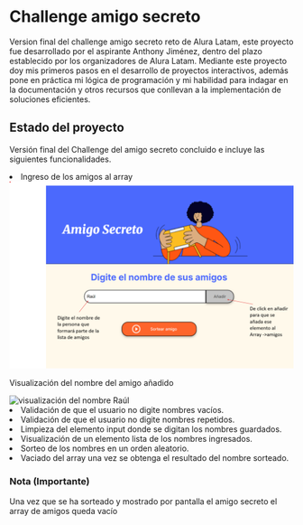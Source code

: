 # Challenge amigo secreto
Version final del challenge amigo secreto reto de Alura Latam, este proyecto fue desarrollado por el aspirante Anthony Jiménez, dentro del plazo establecido por los organizadores de Alura Latam. Mediante este proyecto doy mis primeros pasos en el desarrollo de proyectos interactivos, además pone en práctica mi lógica de programación y mi habilidad para indagar en la documentación y otros recursos que conllevan a la implementación de soluciones eficientes.
<h2>Estado del proyecto</h2>
<p>
    Versión final del Challenge del amigo secreto concluido e incluye las siguientes funcionalidades.
    <li>Ingreso de los amigos al array</li>
    <img src = "assets/insertar-amigo.png" alt = "insertar amigo Raúl "></img>
    <p>Visualización del nombre del amigo añadido</p>
    <img src = "assets/amigo-añadido" alt = "visualización del nombre Raúl">
    <li>Validación de que el usuario no digite nombres vacíos.</li>
    <li>Validación de que el usuario no digite nombres repetidos.</li>
    <li>Limpieza del elemento input donde se digitan los nombres guardados.</li>
    <li>Visualización de un elemento lista de los nombres ingresados.</li>
    <li>Sorteo de los nombres en un orden aleatorio.</li>
    <li>Vaciado del array una vez se obtenga el resultado del nombre sorteado.</li>
<p>
<p>
<h3>Nota (Importante)</h3>
    Una vez que se ha sorteado y mostrado por pantalla el amigo secreto el array de amigos queda vacío
</p>